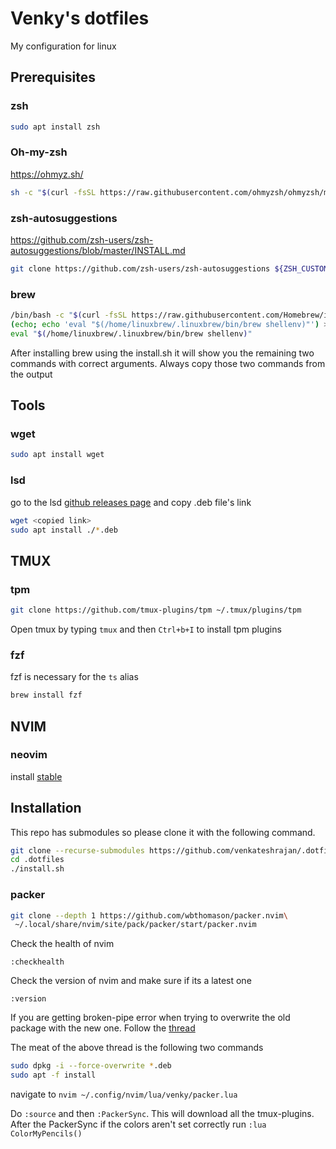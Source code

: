 # Venky's dotfiles
My configuration for linux

## Prerequisites
### zsh
```zsh
sudo apt install zsh
```
### Oh-my-zsh
https://ohmyz.sh/
```zsh
sh -c "$(curl -fsSL https://raw.githubusercontent.com/ohmyzsh/ohmyzsh/master/tools/install.sh)"
```

### zsh-autosuggestions
https://github.com/zsh-users/zsh-autosuggestions/blob/master/INSTALL.md
```zsh
git clone https://github.com/zsh-users/zsh-autosuggestions ${ZSH_CUSTOM:-~/.oh-my-zsh/custom}/plugins/zsh-autosuggestions
```

### brew
```zsh
/bin/bash -c "$(curl -fsSL https://raw.githubusercontent.com/Homebrew/install/HEAD/install.sh)"
(echo; echo 'eval "$(/home/linuxbrew/.linuxbrew/bin/brew shellenv)"') >> /home/venky/.zprofile
eval "$(/home/linuxbrew/.linuxbrew/bin/brew shellenv)"
```
After installing brew using the install.sh it will show you the remaining two commands with correct arguments.
Always copy those two commands from the output

## Tools
### wget
```zsh
sudo apt install wget
```
### lsd
go to the lsd [github releases page](https://github.com/lsd-rs/lsd/releases) and copy .deb file's link
```zsh
wget <copied link>
sudo apt install ./*.deb
```

## TMUX
### tpm
```zsh
git clone https://github.com/tmux-plugins/tpm ~/.tmux/plugins/tpm
```
Open tmux by typing `tmux` and then `Ctrl+b+I` to install tpm plugins

### fzf
fzf is necessary for the `ts` alias
```zsh
brew install fzf
```

## NVIM
### neovim
install [stable](https://github.com/neovim/neovim/releases/tag/stable)

## Installation
This repo has submodules so please clone it with the following command.
```zsh
git clone --recurse-submodules https://github.com/venkateshrajan/.dotfiles.git
cd .dotfiles
./install.sh
```

### packer
```zsh
git clone --depth 1 https://github.com/wbthomason/packer.nvim\
 ~/.local/share/nvim/site/pack/packer/start/packer.nvim
```

Check the health of nvim
```vim
:checkhealth
```

Check the version of nvim and make sure if its a latest one
```vim
:version
```

If you are getting broken-pipe error when trying to overwrite the old package with the new one. Follow the [thread](https://askubuntu.com/questions/1062171/dpkg-deb-error-paste-subprocess-was-killed-by-signal-broken-pipe)

The meat of the above thread is the following two commands
```zsh
sudo dpkg -i --force-overwrite *.deb
sudo apt -f install
```

navigate to `nvim ~/.config/nvim/lua/venky/packer.lua`

Do `:source` and then `:PackerSync`. This will download all the tmux-plugins.
After the PackerSync if the colors aren't set correctly run `:lua ColorMyPencils()`


